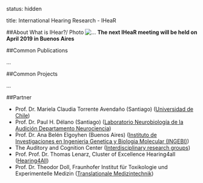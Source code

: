 status: hidden

title: International Hearing Research - IHeaR 

##About
 What is IHear?/ Photo ![...](....jpg)
 **The next IHeaR meeting will be held on April 2019 in Buenos Aires** 


##Common Publications

...

##Common Projects

...


##Partner
* Prof. Dr. Mariela Claudia Torrente Avendaño (Santiago) ([Universidad de Chile](http://www.uchile.cl/))
* Prof. Dr. Paul H. Délano (Santiago) ([Laboratorio Neurobiología de la Audición Departamento Neurociencia](http://www.audicion.cl/))
* Prof. Dr. Ana Belén Elgoyhen (Buenos Aires) ([Instituto de Investigaciones en Ingenieria Genetica y Biologia Molecular (INGEBI)](http://ingebi-conicet.gov.ar/es_fisiologia-y-genetica-de-la-audicion/))
* The Auditory and Cognition Center ([Interdisciplinary research groups](http://www.auco.cl/))
* Prof. Prof. Dr. Thomas Lenarz, Cluster of Excellence Hearing4all ([Hearing4All](http://hearing4all.eu/EN/))
* Prof. Dr. Theodor Doll, Fraunhofer Institut für Toxikologie und Experimentelle Medizin ([Translationale Medizintechnik](https://www.item.fraunhofer.de/de/angebot/medizintechnik.html/))

